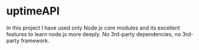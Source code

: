 # uptimeAPI

In this project I have used only Node.js core modules and its excellent features to learn node.js more  deeply. No 3rd-party dependencies, no 3rd-party framework.
